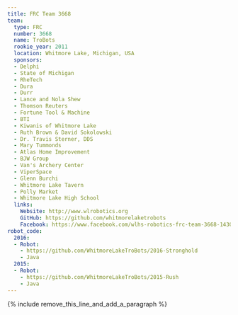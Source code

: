 ```yaml
---
title: FRC Team 3668
team:
  type: FRC
  number: 3668
  name: TroBots
  rookie_year: 2011
  location: Whitmore Lake, Michigan, USA
  sponsors:
  - Delphi
  - State of Michigan
  - RheTech
  - Dura
  - Durr
  - Lance and Nola Shew
  - Thomson Reuters
  - Fortune Tool & Machine
  - BTI
  - Kiwanis of Whitmore Lake
  - Ruth Brown & David Sokolowski
  - Dr. Travis Sterner, DDS
  - Mary Tummonds
  - Atlas Home Improvement
  - BJW Group
  - Van's Archery Center
  - ViperSpace
  - Glenn Burchi
  - Whitmore Lake Tavern
  - Polly Market
  - Whitmore Lake High School
  links:
    Website: http://www.wlrobotics.org
    GitHub: https://github.com/whitmorelaketrobots
    Facebook: https://www.facebook.com/wlhs-robotics-frc-team-3668-143000175856075
robot_code:
  2016:
  - Robot:
    - https://github.com/WhitmoreLakeTroBots/2016-Stronghold
    - Java
  2015:
  - Robot:
    - https://github.com/WhitmoreLakeTroBots/2015-Rush
    - Java
---
```


{% include remove_this_line_and_add_a_paragraph %}